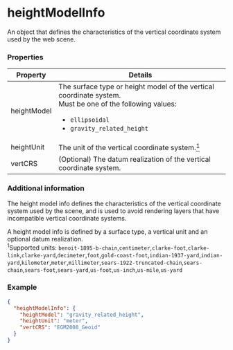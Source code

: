 # heightModelInfo

An object that defines the characteristics of the vertical coordinate system used by the web scene.

### Properties

| Property | Details
| --- | ---
| heightModel | The surface type or height model of the vertical coordinate system.<br>Must be one of the following values:<ul><li>`ellipsoidal`</li><li>`gravity_related_height`</li></ul>
| heightUnit | The unit of the vertical coordinate system.<a href="#heightUnit"><sup>1</sup></a>
| vertCRS | (Optional) The datum realization of the vertical coordinate system.


### Additional information

The height model info defines the characteristics of the vertical coordinate system used by the scene, and is used to avoid rendering layers that have incompatible vertical coordinate systems.

A height model info is defined by a surface type, a vertical unit and an optional datum realization.<br><a id="unit"><sup>1</sup></a>Supported units: `benoit-1895-b-chain`,`centimeter`,`clarke-foot`,`clarke-link`,`clarke-yard`,`decimeter`,`foot`,`gold-coast-foot`,`indian-1937-yard`,`indian-yard`,`kilometer`,`meter`,`millimeter`,`sears-1922-truncated-chain`,`sears-chain`,`sears-foot`,`sears-yard`,`us-foot`,`us-inch`,`us-mile`,`us-yard`

### Example

```json
{
  "heightModelInfo": {
    "heightModel": "gravity_related_height",
    "heightUnit": "meter",
    "vertCRS": "EGM2008_Geoid"
  }
}
```

